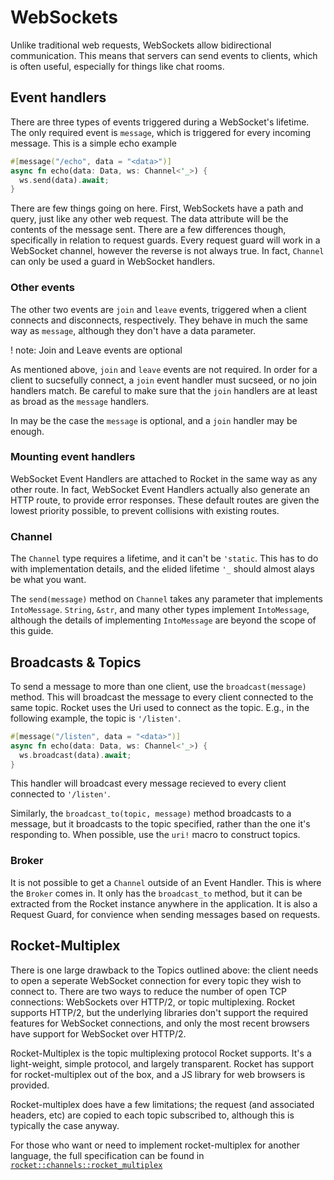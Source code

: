 # WebSockets

Unlike traditional web requests, WebSockets allow bidirectional communication.
This means that servers can send events to clients, which is often useful,
especially for things like chat rooms.

## Event handlers

There are three types of events triggered during a WebSocket's lifetime. The only
required event is `message`, which is triggered for every incoming message. This
is a simple echo example

```rust
#[message("/echo", data = "<data>")]
async fn echo(data: Data, ws: Channel<'_>) {
  ws.send(data).await;
}
```

There are few things going on here. First, WebSockets have a path and query, just
like any other web request. The data attribute will be the contents of the
message sent. There are a few differences though, specifically in relation to
request guards. Every request guard will work in a WebSocket channel, however the
reverse is not always true. In fact, `Channel` can only be used a guard in
WebSocket handlers.

### Other events

The other two events are `join` and `leave` events, triggered when a client connects
and disconnects, respectively. They behave in much the same way as `message`, although
they don't have a data parameter.

! note: Join and Leave events are optional

  As mentioned above, `join` and `leave` events are not required. In order for a
  client to sucsefully connect, a `join` event handler must sucseed, or no join
  handlers match. Be careful to make sure that the `join` handlers are at least as
  broad as the `message` handlers.

In may be the case the `message` is optional, and a `join` handler may be enough.

### Mounting event handlers

WebSocket Event Handlers are attached to Rocket in the same way as any other route.
In fact, WebSocket Event Handlers actually also generate an HTTP route, to provide
error responses. These default routes are given the lowest priority possible, to
prevent collisions with existing routes.

### Channel

The `Channel` type requires a lifetime, and it can't be `'static`. This has to do
with implementation details, and the elided lifetime `'_` should almost alays be
what you want.

The `send(message)` method on `Channel` takes any parameter that implements
`IntoMessage`. `String`, `&str`, and many other types implement `IntoMessage`,
although the details of implementing `IntoMessage` are beyond the scope of this
guide.

## Broadcasts & Topics

To send a message to more than one client, use the `broadcast(message)` method.
This will broadcast the message to every client connected to the same topic.
Rocket uses the Uri used to connect as the topic. E.g., in the following
example, the topic is `'/listen'`.

```rust
#[message("/listen", data = "<data>")]
async fn echo(data: Data, ws: Channel<'_>) {
  ws.broadcast(data).await;
}
```

This handler will broadcast every message recieved to every client connected to
`'/listen'`.

Similarly, the `broadcast_to(topic, message)` method broadcasts to a message, but
it broadcasts to the topic specified, rather than the one it's responding to. When
possible, use the `uri!` macro to construct topics.

### Broker

It is not possible to get a `Channel` outside of an Event Handler. This is where
the `Broker` comes in. It only has the `broadcast_to` method, but it can be extracted
from the Rocket instance anywhere in the application. It is also a Request Guard,
for convience when sending messages based on requests.

## Rocket-Multiplex

There is one large drawback to the Topics outlined above: the client needs to
open a seperate WebSocket connection for every topic they wish to connect to.
There are two ways to reduce the number of open TCP connections: WebSockets
over HTTP/2, or topic multiplexing. Rocket supports HTTP/2, but the underlying
libraries don't support the required features for WebSocket connections, and
only the most recent browsers have support for WebSocket over HTTP/2.

Rocket-Multiplex is the topic multiplexing protocol Rocket supports. It's a
light-weight, simple protocol, and largely transparent. Rocket has support for
rocket-multiplex out of the box, and a JS library for web browsers is provided.

Rocket-multiplex does have a few limitations; the request (and associated headers,
etc) are copied to each topic subscribed to, although this is typically the
case anyway.

For those who want or need to implement rocket-multiplex for another language, the
full specification can be found in
[`rocket::channels::rocket_multiplex`](@api/rocket/channels/rocket_multiplex/)
